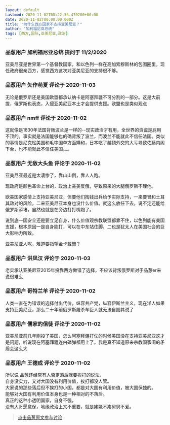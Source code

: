 ```yaml
---
layout: default
Lastmod: 2020-11-02T08:22:56.470200+00:00
date: 2020-11-02T00:00:00.000Z
title: "为什么西方国家不支持亚美尼亚？"
author: "加利福尼亚总统"
tags: [西方,国际,亚美尼亚,政治]
---
```



### 品葱用户 **加利福尼亚总统** 提问于 11/2/2020
    
亚美尼亚是世界第一个基督教国家，和以色列一样在高加索穆斯林的包围圈里，现任政府很亲西方，感觉西方这次对亚美尼亚的支持很不够。
    
                

### 品葱用户 **矢作萌夏** 评论于 2020-11-03
        
无论是俄罗斯还是美国欧盟都承认纳卡是阿塞拜疆不可分割的一部分。这是大前提，俄罗斯也表态，入侵亚美尼亚本土才会提供支援。欧盟也是类似观点
        
                

### 品葱用户 **nmff** 评论于 2020-11-02
        
这就像是1830年法国背叛波兰是一样的--现实政治才有用，全世界的资瓷是屁用不顶的。事实就是法国能够也的确背叛了波兰，而波兰不能就此不信任法国。类似的事情是尼克松美国和毛中国单方面媾和，日本吃了越顶外交的大亏导致佐藤内阁下台，也不能就此不信任美国。。。
        
                

### 品葱用户 **无敌大头鱼** 评论于 2020-11-02
        
亚美尼亚最近是太凄惨了，靠山山倒，靠人人跑。  
  
现政府是颜色革命上台的，政治上亲美反俄，导致原来的大腿俄罗斯不理他。  
  
欧美国家感情上支持亚美尼亚，但要他们掏钱出兵给予实际支持，一来要冒和土耳其敌对的风险，二来亚美尼亚本身也没什么价值。就这么放任下去，说不定还能给俄罗斯添堵，自然也就是在旁边打打嘴炮了。  
  
说到底一国安全还是要立足自身，什么价值观宗教联盟都靠不住，以色列能有美国支援，根本原因一是自身能打，可以在中东站住脚，二也是犹太人在美国社会的巨大影响力所致。  
  
亚美尼亚人呢，难道要指望金卡戴珊？
        
                

### 品葱用户 **洪凤汉** 评论于 2020-11-03
        
老实承认亚美尼亚2015年投靠西方做错了选择，不应该背叛俄罗斯对于品葱er来说很难么
        
                

### 品葱用户 **哥特兰羊** 评论于 2020-11-02
        
人类一直在为错误的选择付出代价，纵容共产党，纵容伊斯兰主义，现在洋人如果支持亚美尼亚，那么二十年前俄罗斯屠杀车臣人就无法自圆其说了
        
                

### 品葱用户 **儒家的信徒** 评论于 2020-11-02
        
亚美尼亚前几年刚投了美国，怎么阿塞拜疆打仗的时候美国没在支持亚美尼亚这才是问题，听说现在阿塞拜疆连白磷弹都用上了。我是真不知道原来宗教国家间的矛盾会这么大
        
                

### 品葱用户 **王德成** 评论于 2020-11-02
        
所以说 品葱还经常有人否定落后就要挨打的说法，  
自身没实力，又对大国没有利用价值，挨打都没人管。  
大家说的那些落后但不挨打的小国，都是对大国有利用价值，被大国保独的。  
能够对大国有利用价值本身也是一种相对的不落后。  
真正的这种小透明国家，自身不强，  
没有大哥愿意保，地缘政治上又不重要，就是姥姥不疼舅舅不爱。
        
                





> [点击品葱原文参与讨论](https://pincong.rocks/question/32968)

